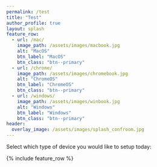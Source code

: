 ```yaml
---
permalink: /test
title: "Test"
author_profile: true
layout: splash
feature_row:
  - url: /mac/
    image_path: /assets/images/macbook.jpg
    alt: "MacOS"
    btn_label: "MacOS"
    btn_class: "btn--primary"
  - url: /chrome/
    image_path: /assets/images/chromebook.jpg
    alt: "ChromeOS"
    btn_label: "ChromeOS"
    btn_class: "btn--primary"
  - url: /windows/
    image_path: /assets/images/winbook.jpg
    alt: "Windows"
    btn_label: "Windows"
    btn_class: "btn--primary"
header:
  overlay_image: /assets/images/splash_confroom.jpg
---
```


Select which type of device you would like to setup today:


{% include feature_row %}
